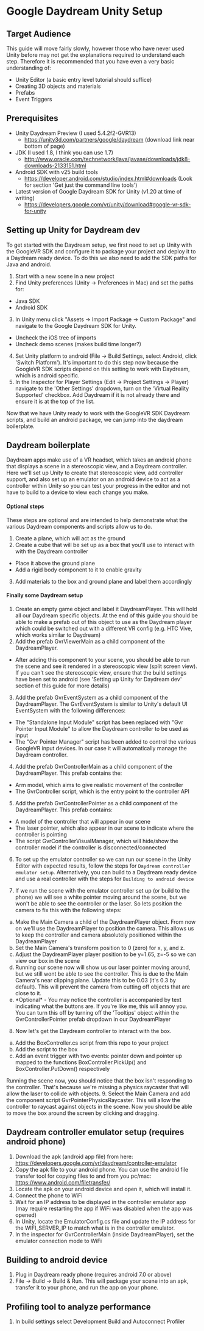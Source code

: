# Google Daydream Unity Setup

## Target Audience

This guide will move fairly slowly, however those who have never used Unity before may not get the explanations required to understand each step. Therefore it is recommended that you have even a very basic understanding of:
  * Unity Editor (a basic entry level tutorial should suffice)
  * Creating 3D objects and materials
  * Prefabs
  * Event Triggers

## Prerequisites

* Unity Daydream Preview (I used 5.4.2f2-GVR13)
  * https://unity3d.com/partners/google/daydream (download link near bottom of page)
* JDK (I used 1.8, I think you can use 1.7)
  * http://www.oracle.com/technetwork/java/javase/downloads/jdk8-downloads-2133151.html  
* Android SDK with v25 build tools
  * https://developer.android.com/studio/index.html#downloads (Look for section 'Get just the command line tools')
* Latest version of Google Daydream SDK for Unity (v1.20 at time of writing)
  * https://developers.google.com/vr/unity/download#google-vr-sdk-for-unity

## Setting up Unity for Daydream dev

To get started with the Daydream setup, we first need to set up Unity with the GoogleVR SDK and configure it to package your project and deploy it to a Daydream ready device. To do this we also need to add the SDK paths for Java and android.

1. Start with a new scene in a new project
2. Find Unity preferences (Unity -> Preferences in Mac) and set the paths for:
  * Java SDK
  * Android SDK
3. In Unity menu click "Assets -> Import Package -> Custom Package" and navigate to the Google Daydream SDK for Unity.
  * Uncheck the iOS tree of imports
  * Uncheck demo scenes (makes build time longer?)
4. Set Unity platform to android (File -> Build Settings, select Android, click 'Switch Platform'). It's important to do this step now because the GoogleVR SDK scripts depend on this setting to work with Daydream, which is android specific.
5. In the Inspector for Player Settings (Edit -> Project Settings -> Player) navigate to the 'Other Settings' dropdown, turn on the 'Virtual Reality Supported' checkbox. Add Daydream if it is not already there and ensure it is at the top of the list.

Now that we have Unity ready to work with the GoogleVR SDK Daydream scripts, and build an android package, we can jump into the daydream boilerplate.

## Daydream boilerplate

Daydream apps make use of a VR headset, which takes an android phone that displays a scene in a stereoscopic view, and a Daydream controller. Here we'll set up Unity to create that stereoscopic view, add controller support, and also set up an emulator on an android device to act as a controller within Unity so you can test your progress in the editor and not have to build to a device to view each change you make.

#### Optional steps

These steps are optional and are intended to help demonstrate what the various Daydream components and scripts allow us to do.

1. Create a plane, which will act as the ground
2. Create a cube that will be set up as a box that you'll use to interact with with the Daydream controller
  * Place it above the ground plane
  * Add a rigid body component to it to enable gravity
3. Add materials to the box and ground plane and label them accordingly

#### Finally some Daydream setup

1. Create an empty game object and label it DaydreamPlayer. This will hold all our Daydream specific objects. At the end of this guide you should be able to make a prefab out of this object to use as the Daydream player which could be switched out with a different VR config (e.g. HTC Vive, which works similar to Daydream)
2. Add the prefab GvrViewerMain as a child component of the DaydreamPlayer.
 * After adding this component to your scene, you should be able to run the scene and see it rendered in a stereoscopic view (split screen view). If you can't see the stereoscopic view, ensure that the build settings have been set to android (see 'Setting up Unity for Daydream dev' section of this guide for more details)
3. Add the prefab GvrEventSystem as a child component of the DaydreamPlayer. The GvrEventSystem is similar to Unity's default UI EventSystem with the following differences:
  * The "Standalone Input Module" script has been replaced with "Gvr Pointer Input Module" to allow the Daydream controller to be used as input
  * The "Gvr Pointer Manager" script has been added to control the various GoogleVR input devices. In our case it will automatically manage the Daydream controller.
4. Add the prefab GvrControllerMain as a child component of the DaydreamPlayer. This prefab contains the:
  * Arm model, which aims to give realistic movement of the controller
  * The GvrController script, which is the entry point to the controller API
5. Add the prefab GvrControllerPointer as a child component of the DaydreamPlayer. This prefab contains:
  * A model of the controller that will appear in our scene
  * The laser pointer, which also appear in our scene to indicate where the controller is pointing
  * The script GvrControllerVisualManager, which will hide/show the controller model if the controller is disconnected/connected
6. To set up the emulator controller so we can run our scene in the Unity Editor with expected results, follow the steps for `Daydream controller emulator setup`. Alternatively, you can build to a Daydream ready device and use a real controller with the steps for `Building to android device`

7. If we run the scene with the emulator controller set up (or build to the phone) we will see a white pointer moving around the scene, but we won't be able to see the controller or the laser. So lets position the camera to fix this with the following steps:
  <ol type="a">
    <li>Make the Main Camera a child of the DaydreamPlayer object. From now on we'll use the DaydreamPlayer to position the camera. This allows us to keep the controller and camera absolutely positioned within the DaydreamPlayer</li>
    <li>Set the Main Camera's transform position to 0 (zero) for x, y, and z.</li>
    <li>Adjust the DaydreamPlayer player position to be y=1.65, z=-5 so we can view our box in the scene</li>
    <li>Running our scene now will show us our laser pointer moving around, but we still wont be able to see the controller. This is due to the Main Camera's near clipping plane. Update this to be 0.03 (it's 0.3 by default). This will prevent the camera from cutting off objects that are close to it.</li>
    <li>*Optional* - You may notice the controller is accompanied by text indicating what the buttons are. If you're like me, this will annoy you. You can turn this off by turning off the 'Tooltips' object within the GvrControllerPointer prefab dropdown in our DaydreamPlayer</li>
  </ol>

8. Now let's get the Daydream controller to interact with the box.
  <ol type="a">
    <li>Add the BoxController.cs script from this repo to your project</li>
    <li>Add the script to the box</li>
    <li>Add an event trigger with two events: pointer down and pointer up mapped to the functions BoxController.PickUp() and BoxController.PutDown() respectively </li>
  </ol>
  Running the scene now, you should notice that the box isn't responding to the controller. That's because we're missing a physics raycaster that will allow the laser to collide with objects.
9. Select the Main Camera and add the component script GvrPointerPhysicsRaycaster. This will allow the controller to raycast against objects in the scene. Now you should be able to move the box around the screen by clicking and dragging.

## Daydream controller emulator setup (requires android phone)
1. Download the apk (android app file) from here: https://developers.google.com/vr/daydream/controller-emulator
2. Copy the apk file to your android phone. You can use the android file transfer tool for copying files to and from you pc/mac: https://www.android.com/filetransfer/
3. Locate the apk on your android device and open it, which will install it.
4. Connect the phone to WiFi
5. Wait for an IP address to be displayed in the controller emulator app (may require restarting the app if WiFi was disabled when the app was opened)
6. In Unity, locate the EmulatorConfig.cs file and update the IP address for the WIFI_SERVER_IP to match what is in the controller emulator.
7. In the inspector for GvrControllerMain (inside DaydreamPlayer), set the emulator connection mode to WiFi

## Building to android device
1. Plug in Daydream ready phone (requires android 7.0 or above)
2. File -> Build -> Build & Run. This will package your scene into an apk, transfer it to your phone, and run the app on your phone.

## Profiling tool to analyze performance
1. In build settings select Development Build and Autoconnect Profiler
